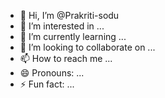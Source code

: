 - 👋 Hi, I’m @Prakriti-sodu
- 👀 I’m interested in ...
- 🌱 I’m currently learning ...
- 💞️ I’m looking to collaborate on ...
- 📫 How to reach me ...
- 😄 Pronouns: ...
- ⚡ Fun fact: ...

<!---
Prakriti-sodu/Prakriti-sodu is a ✨ special ✨ repository because its `README.md` (this file) appears on your GitHub profile.
You can click the Preview link to take a look at your changes.
--->
